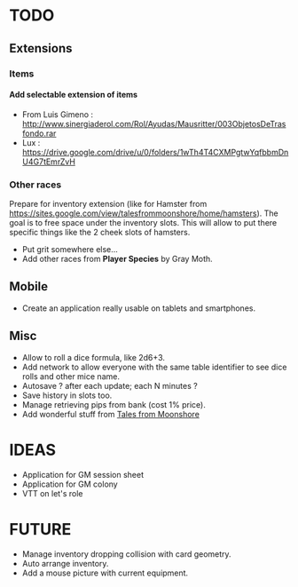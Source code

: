 # TODO

## Extensions
### Items
#### Add selectable extension of items
- From Luis Gimeno : http://www.sinergiaderol.com/Rol/Ayudas/Mausritter/003ObjetosDeTrasfondo.rar
- Lux : https://drive.google.com/drive/u/0/folders/1wTh4T4CXMPgtwYqfbbmDnU4G7tEmrZvH

### Other races
Prepare for inventory extension (like for Hamster from https://sites.google.com/view/talesfrommoonshore/home/hamsters). The goal is to free space under the inventory slots. This will allow to put there specific things like the 2 cheek slots of hamsters.
- Put grit somewhere else...
- Add other races from **Player Species** by Gray Moth.

## Mobile
- Create an application really usable on tablets and smartphones.

## Misc
- Allow to roll a dice formula, like 2d6+3.
- Add network to allow everyone with the same table identifier to see dice rolls and other mice name.
- Autosave ? after each update; each N minutes ?
- Save history in slots too.
- Manage retrieving pips from bank (cost 1% price).
- Add wonderful stuff from [Tales from Moonshore](https://sites.google.com/view/talesfrommoonshore/home)

# IDEAS
- Application for GM session sheet
- Application for GM colony
- VTT on let's role

# FUTURE
- Manage inventory dropping collision with card geometry.
- Auto arrange inventory.
- Add a mouse picture with current equipment.
